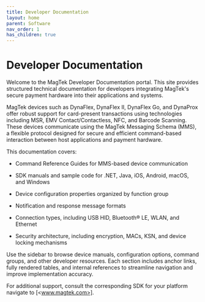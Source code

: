 ```yaml
---
title: Developer Documentation
layout: home
parent: Software
nav_order: 1
has_children: true
---
```


# Developer Documentation 

Welcome to the MagTek Developer Documentation portal. This site provides structured technical documentation for developers integrating MagTek's secure payment hardware into their applications and systems.

MagTek devices such as DynaFlex, DynaFlex II, DynaFlex Go, and DynaProx offer robust support for card-present transactions using technologies including MSR, EMV Contact/Contactless, NFC, and Barcode Scanning. These devices communicate using the MagTek Messaging Schema (MMS), a flexible protocol designed for secure and efficient command-based interaction between host applications and payment hardware.

This documentation covers:

* Command Reference Guides for MMS-based device communication

* SDK manuals and sample code for .NET, Java, iOS, Android, macOS, and Windows

* Device configuration properties organized by function group

* Notification and response message formats

* Connection types, including USB HID, Bluetooth® LE, WLAN, and Ethernet

* Security architecture, including encryption, MACs, KSN, and device locking mechanisms

Use the sidebar to browse device manuals, configuration options, command groups, and other developer resources. Each section includes anchor links, fully rendered tables, and internal references to streamline navigation and improve implementation accuracy.

For additional support, consult the corresponding SDK for your platform navigate to [<www.magtek.com>]. 